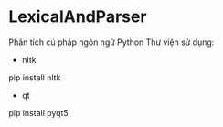 # LexicalAndParser
Phân tích cú pháp ngôn ngữ Python
Thư viện sử dụng:
* nltk

pip install nltk
* qt

pip install pyqt5
